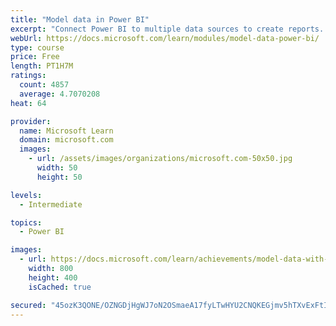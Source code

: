```yaml
---
title: "Model data in Power BI"
excerpt: "Connect Power BI to multiple data sources to create reports. Define the relationship between your data sources."
webUrl: https://docs.microsoft.com/learn/modules/model-data-power-bi/
type: course
price: Free
length: PT1H7M
ratings:
  count: 4857
  average: 4.7070208
heat: 64

provider:
  name: Microsoft Learn
  domain: microsoft.com
  images:
    - url: /assets/images/organizations/microsoft.com-50x50.jpg
      width: 50
      height: 50

levels:
  - Intermediate

topics:
  - Power BI

images:
  - url: https://docs.microsoft.com/learn/achievements/model-data-with-power-bi-desktop-social.png
    width: 800
    height: 400
    isCached: true

secured: "45ozK3QONE/OZNGDjHgWJ7oN2OSmaeA17fyLTwHYU2CNQKEGjmv5hTXvExFtI/0j22aKH9lFnRoN9dS5zq/mlYWgzYD6nJsUyDc4651QYMMSbXVR2DUd6fDp9NEHjweHgOSBmPKNce7vAtQg8RCdrnAaF/yqBcuqFdN+6o6NpNnZZvMPlaixIBfA80nfr4JQDueIK1IBylfB/bZG3kg+/XuwFUXFuyC2sBQD3B1y4g+Or6kfePhiLS3tvr9m9Tm0PoRwpDldMB4+gnMKgqdx4m1idQuxsm0sssVKpWVvw5bJERn6czGonW87fdff0M9vPRWWTjyxftY3i3uDZCkOVjNlDwmDNFvNq4749FfBWunXbd/cgi5aLygkrT15QK0Njce7/OyvcyR9AXmx9n5xwMjZi0DHw3urlbXjTOqSIRY=;iK12NNfPsF7qGPgZuTzifA=="
---
```


